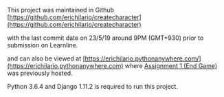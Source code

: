 This project was maintained in Github [https://github.com/erichilario/createcharacter](https://github.com/erichilario/createcharacter)

with the last commit date on 23/5/19 around 9PM (GMT+930) prior to submission on Learnline.

and can also be viewed at [https://erichilario.pythonanywhere.com/](https://erichilario.pythonanywhere.com) where [Assignment 1 (End Game)](https://github.com/erichilario/createcharacter) was previously hosted.

Python 3.6.4 and Django 1.11.2 is required to run this project.
